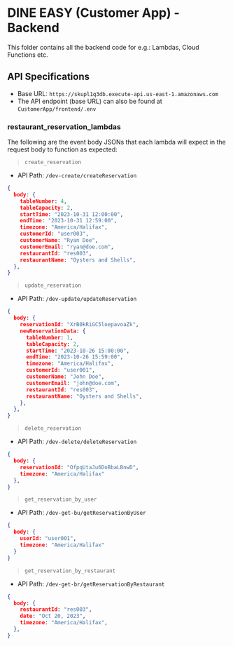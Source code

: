 # DINE EASY (Customer App) - Backend

This folder contains all the backend code for e.g.: Lambdas, Cloud Functions etc.

## API Specifications

- Base URL: `https://skupl1q3db.execute-api.us-east-1.amazonaws.com`
- The API endpoint (base URL) can also be found at `CustomerApp/frontend/.env`

### restaurant_reservation_lambdas

The following are the event body JSONs that each lambda will expect in the request body to function as expected:

> `create_reservation`

- API Path: `/dev-create/createReservation`

```JSON
{
  body: {
    tableNumber: 4,
    tableCapacity: 2,
    startTime: "2023-10-31 12:00:00",
    endTime: "2023-10-31 12:59:00",
    timezone: "America/Halifax",
    customerId: "user003",
    customerName: "Ryan Doe",
    customerEmail: "ryan@doe.com",
    restaurantId: "res003",
    restaurantName: "Oysters and Shells",
  },
}

```

> `update_reservation`

- API Path: `/dev-update/updateReservation`

```JSON
{
  body: {
    reservationId: "XrB0kRiGC5loepavoaZk",
    newReservationData: {
      tableNumber: 1,
      tableCapacity: 2,
      startTime: "2023-10-26 15:00:00",
      endTime: "2023-10-26 15:59:00",
      timezone: "America/Halifax",
      customerId: "user001",
      customerName: "John Doe",
      customerEmail: "john@doe.com",
      restaurantId: "res003",
      restaurantName: "Oysters and Shells",
    },
  },
}

```

> `delete_reservation`

- API Path: `/dev-delete/deleteReservation`

```JSON
{
  body: {
    reservationId: "OfpqUtaJu6DoBbaLBnwD",
    timezone: "America/Halifax"
  },
}

```

> `get_reservation_by_user`

- API Path: `/dev-get-bu/getReservationByUser`

```JSON
{
  body: {
    userId: "user001",
    timezone: "America/Halifax"
  }
}

```

> `get_reservation_by_restaurant`

- API Path: `/dev-get-br/getReservationByRestaurant`

```JSON
{
  body: {
    restaurantId: "res003",
    date: "Oct 20, 2023",
    timezone: "America/Halifax",
  },
}

```
